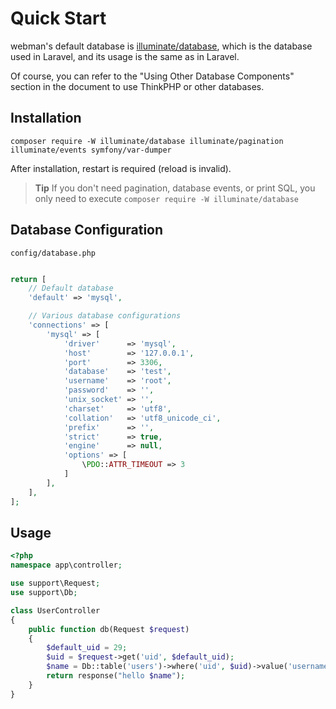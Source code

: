# Quick Start

webman's default database is [illuminate/database](https://github.com/illuminate/database), which is the database used in Laravel, and its usage is the same as in Laravel.

Of course, you can refer to the "Using Other Database Components" section in the document to use ThinkPHP or other databases.

## Installation

`composer require -W illuminate/database illuminate/pagination illuminate/events symfony/var-dumper`

After installation, restart is required (reload is invalid).

> **Tip**
> If you don't need pagination, database events, or print SQL, you only need to execute
> `composer require -W illuminate/database`

## Database Configuration
`config/database.php`
```php

return [
    // Default database
    'default' => 'mysql',

    // Various database configurations
    'connections' => [
        'mysql' => [
            'driver'      => 'mysql',
            'host'        => '127.0.0.1',
            'port'        => 3306,
            'database'    => 'test',
            'username'    => 'root',
            'password'    => '',
            'unix_socket' => '',
            'charset'     => 'utf8',
            'collation'   => 'utf8_unicode_ci',
            'prefix'      => '',
            'strict'      => true,
            'engine'      => null,
            'options' => [
                \PDO::ATTR_TIMEOUT => 3
            ]
        ],
    ],
];
```


## Usage
```php
<?php
namespace app\controller;

use support\Request;
use support\Db;

class UserController
{
    public function db(Request $request)
    {
        $default_uid = 29;
        $uid = $request->get('uid', $default_uid);
        $name = Db::table('users')->where('uid', $uid)->value('username');
        return response("hello $name");
    }
}
```
